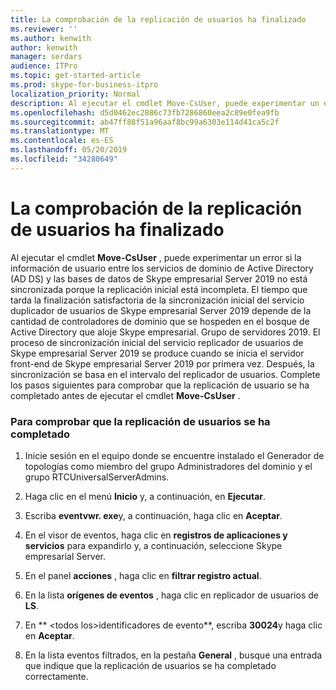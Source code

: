 ```yaml
---
title: La comprobación de la replicación de usuarios ha finalizado
ms.reviewer: ''
ms.author: kenwith
author: kenwith
manager: serdars
audience: ITPro
ms.topic: get-started-article
ms.prod: skype-for-business-itpro
localization_priority: Normal
description: Al ejecutar el cmdlet Move-CsUser, puede experimentar un error porque la información de usuario entre los servicios de dominio de Active Directory (AD DS) y las bases de datos de Skype empresarial Server 2019 no está sincronizada porque la replicación inicial está incompleta. El tiempo que tarda la finalización satisfactoria de la sincronización inicial del servicio duplicador de usuarios de Skype empresarial Server 2019 depende de la cantidad de controladores de dominio que se hospeden en el bosque de Active Directory que aloje Skype empresarial. Grupo de servidores 2019. El proceso de sincronización inicial del servicio replicador de usuarios de Skype empresarial Server 2019 se produce cuando se inicia el servidor front-end de Skype empresarial Server 2019 por primera vez. Después, la sincronización se basa en el intervalo del replicador de usuarios. Complete los pasos siguientes para comprobar que la replicación de usuario se ha completado antes de ejecutar el cmdlet Move-CsUser.
ms.openlocfilehash: d5d0462ec2886c73fb7286860eea2c89e0fea9fb
ms.sourcegitcommit: ab47ff88f51a96aaf8bc99a6303e114d41ca5c2f
ms.translationtype: MT
ms.contentlocale: es-ES
ms.lasthandoff: 05/20/2019
ms.locfileid: "34280649"
---
```

# <a name="verify-user-replication-has-completed"></a>La comprobación de la replicación de usuarios ha finalizado

Al ejecutar el cmdlet **Move-CsUser** , puede experimentar un error si la información de usuario entre los servicios de dominio de Active Directory (AD DS) y las bases de datos de Skype empresarial Server 2019 no está sincronizada porque la replicación inicial está incompleta. El tiempo que tarda la finalización satisfactoria de la sincronización inicial del servicio duplicador de usuarios de Skype empresarial Server 2019 depende de la cantidad de controladores de dominio que se hospeden en el bosque de Active Directory que aloje Skype empresarial. Grupo de servidores 2019. El proceso de sincronización inicial del servicio replicador de usuarios de Skype empresarial Server 2019 se produce cuando se inicia el servidor front-end de Skype empresarial Server 2019 por primera vez. Después, la sincronización se basa en el intervalo del replicador de usuarios. Complete los pasos siguientes para comprobar que la replicación de usuario se ha completado antes de ejecutar el cmdlet **Move-CsUser** . 
  
### <a name="to-verify-that-user-replication-has-completed"></a>Para comprobar que la replicación de usuarios se ha completado

1. Inicie sesión en el equipo donde se encuentre instalado el Generador de topologías como miembro del grupo Administradores del dominio y el grupo RTCUniversalServerAdmins.
    
2. Haga clic en el menú **Inicio** y, a continuación, en **Ejecutar**. 
    
3. Escriba **eventvwr. exe**y, a continuación, haga clic en **Aceptar**.
    
4. En el visor de eventos, haga clic en **registros de aplicaciones y servicios** para expandirlo y, a continuación, seleccione Skype empresarial Server. 
    
5. En el panel **acciones** , haga clic en **filtrar registro actual**.
    
6. En la lista **orígenes de eventos** , haga clic en replicador de usuarios de **LS**.
    
7. En ** \<todos los\>identificadores de evento**, escriba **30024**y haga clic en **Aceptar**. 
    
8. En la lista eventos filtrados, en la pestaña **General** , busque una entrada que indique que la replicación de usuarios se ha completado correctamente. 
    

